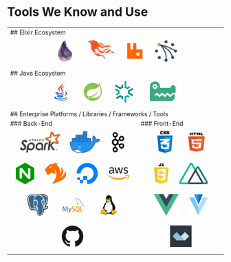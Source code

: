 

# Tools We Know and Use 
<table>
  <tr>
    <td colspan="2">
## Elixir Ecosystem
      <div align="center">
        <img style="margin: 10px" src="https://github.com/brsg/brsg/blob/master/assets/images/elixir.png" alt="Elixir" height="50" />  
        <img style="margin: 10px" src="https://github.com/brsg/brsg/blob/master/assets/images/phoenix.png" alt="Phoenix" height="50" />  
        <img style="margin: 10px" src="https://github.com/brsg/brsg/blob/master/assets/images/rabbitmq.svg" alt="RabbitMQ" height="50" />  
        <img style="margin: 10px" src="https://github.com/brsg/brsg/blob/master/assets/images/riak.png" alt="Riak" height="50" />  
      </div>
    </td>
  </tr>
  <tr>
    <td colspan="2">
## Java Ecosystem
      <div align="center">
        <img style="margin: 10px" src="https://github.com/brsg/brsg/blob/master/assets/images/java.png" alt="Java" height="50" />  
        <img style="margin: 10px" src="https://github.com/brsg/brsg/blob/master/assets/images/spring.png" alt="Spring" height="50" />  
        <img style="margin: 10px" src="https://github.com/brsg/brsg/blob/master/assets/images/gemfire.png" alt="GemFire" height="50" />  
        <img style="margin: 10px" src="https://github.com/brsg/brsg/blob/master/assets/images/snappydata.png" alt="SnappyData" height="50" />  
      </div>
    </td>
  </tr>
  <tr>
    <td colspan="2">
## Enterprise Platforms / Libraries / Frameworks / Tools
    </td>
  </tr>
  <tr>
    <td>
### Back-End
      <div align="center">  
        <img style="margin: 10px" src="https://github.com/brsg/brsg/blob/master/assets/images/spark.png" alt="Apache Spark" height="50" />  
        <img style="margin: 10px" src="https://github.com/brsg/brsg/blob/master/assets/images/docker.png" alt="Docker" height="50" />  
        <img style="margin: 10px" src="https://github.com/brsg/brsg/blob/master/assets/images/kafka.png" alt="Kafka" height="50" />  
        <img style="margin: 10px" src="https://github.com/brsg/brsg/blob/master/assets/images/nginx.png" alt="Nginx" height="50" />  
        <img style="margin: 10px" src="https://github.com/brsg/brsg/blob/master/assets/images/tigergraph.png" alt="TigerGraph" height="50" />  
        <img style="margin: 10px" src="https://github.com/brsg/brsg/blob/master/assets/images/digitalocean.png" alt="Digital Ocean" height="50" />  
        <img style="margin: 10px" src="https://github.com/brsg/brsg/blob/master/assets/images/aws.png" alt="AWS" height="50" />  
        <img style="margin: 10px" src="https://github.com/brsg/brsg/blob/master/assets/images/postgresql.png" alt="PostgreSQL" height="50" />  
        <img style="margin: 10px" src="https://github.com/brsg/brsg/blob/master/assets/images/mysql.png" alt="MySQL" height="50" />  
        <img style="margin: 10px" src="https://github.com/brsg/brsg/blob/master/assets/images/linux.png" alt="Linux" height="50" /> 
        <img style="margin: 10px" src="https://github.com/brsg/brsg/blob/master/assets/images/github.png" alt="Github" height="50" /> 
      </div>
    </td>
    <td>
### Front-End
      <div align="center">  
        <img style="margin: 10px" src="https://github.com/brsg/brsg/blob/master/assets/images/css.png" alt="CSS3" height="50" />  
        <img style="margin: 10px" src="https://github.com/brsg/brsg/blob/master/assets/images/html5.png" alt="HTML5" height="50" />  
        <img style="margin: 10px" src="https://github.com/brsg/brsg/blob/master/assets/images/javascript.png" alt="JavaScript" height="50" />  
        <img style="margin: 10px" src="https://github.com/brsg/brsg/blob/master/assets/images/nuxtjs.png" alt="Nuxt JS" height="50" />  
        <img style="margin: 10px" src="https://github.com/brsg/brsg/blob/master/assets/images/vuejs.png" alt="Vue JS" height="50" />  
        <img style="margin: 10px" src="https://github.com/brsg/brsg/blob/master/assets/images/vuetifyjs.png" alt="Vuetify JS" height="50" />  
        <img style="margin: 10px" src="https://github.com/brsg/brsg/blob/master/assets/images/alpinejs.png" alt="Alpine JS" height="50" />  
      </div>
    </td>
  </tr>
</table>